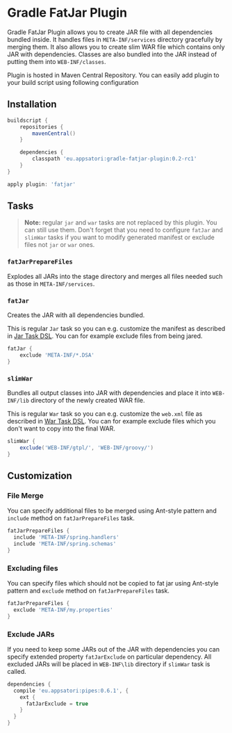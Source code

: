 # Gradle FatJar Plugin

Gradle FatJar Plugin allows you to create JAR file with all dependencies bundled inside. It handles files in `META-INF/services`
directory gracefully by merging them. It also allows you to create slim WAR file which contains only JAR with dependencies.
Classes are also bundled into the JAR instead of putting them into `WEB-INF/classes`.


Plugin is hosted in Maven Central Repository. You can easily add plugin to your build script using following configuration

## Installation

```groovy
buildscript {
    repositories {
        mavenCentral()
    }

    dependencies {
        classpath 'eu.appsatori:gradle-fatjar-plugin:0.2-rc1'
    }
}

apply plugin: 'fatjar'

```

## Tasks

  >  **Note:** regular `jar` and `war` tasks are not replaced by this plugin. You can still use them.
  >  Don't forget that you need to configure `fatJar` and `slimWar` tasks if you want to modify generated
  >  manifest or exclude files not `jar` or `war` ones.

### `fatJarPrepareFiles`

Explodes all JARs into the stage directory and merges all files needed such as those in `META-INF/services`.

### `fatJar`

Creates the JAR with all dependencies bundled.

This is regular `Jar` task so you can e.g. customize the manifest as
described in [Jar Task DSL](http://gradle.org/docs/current/dsl/org.gradle.api.tasks.bundling.Jar.html).
You can for example exclude files from being jared.

```groovy
fatJar {
    exclude 'META-INF/*.DSA'
}
```


### `slimWar`

Bundles all output classes into JAR with dependencies and place it into `WEB-INF/lib` directory of the newly created
WAR file.

This is regular `War` task so you can e.g. customize the `web.xml` file as
described in [War Task DSL](http://gradle.org/docs/current/dsl/org.gradle.api.tasks.bundling.War.html).
You can for example exclude files which you don't want to copy into the final WAR.

```groovy
slimWar {
    exclude('WEB-INF/gtpl/', 'WEB-INF/groovy/')
}
```

## Customization


### File Merge

You can specify additional files to be merged using Ant-style pattern and `include` method on `fatJarPrepareFiles` task.

```groovy
fatJarPrepareFiles {
  include 'META-INF/spring.handlers'
  include 'META-INF/spring.schemas'
}
```

### Excluding files

You can specify files which should not be copied to fat jar using Ant-style pattern and `exclude` method on `fatJarPrepareFiles` task.

```groovy
fatJarPrepareFiles {
  exclude 'META-INF/my.properties'
}
```

### Exclude JARs

If you need to keep some JARs out of the JAR with dependencies you can specify extended property `fatJarExclude` on
particular dependency. All excluded JARs will be placed in `WEB-INF\lib` directory if `slimWar` task is called.

```groovy
dependencies {
  compile 'eu.appsatori:pipes:0.6.1', {
    ext {
      fatJarExclude = true
    }
  }
}
```
